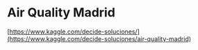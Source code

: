 # Air Quality Madrid

[https://www.kaggle.com/decide-soluciones/](https://www.kaggle.com/decide-soluciones/air-quality-madrid)